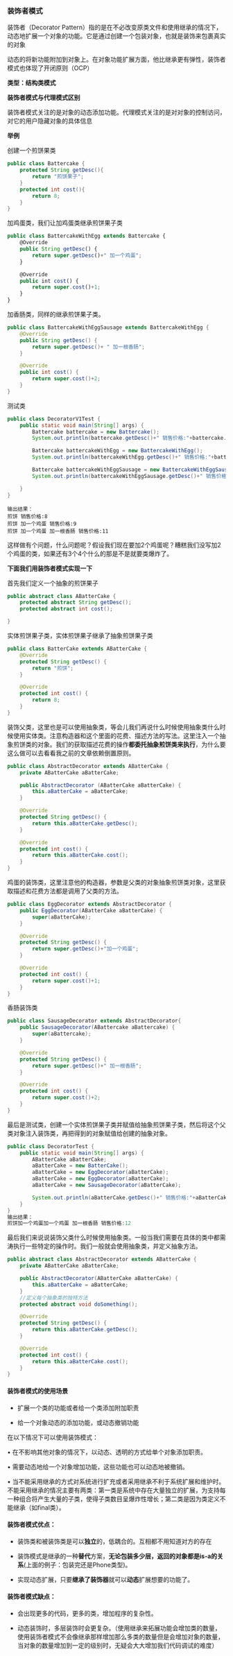 ### 装饰者模式

装饰者（Decorator Pattern）指的是在不必改变原类文件和使用继承的情况下，动态地扩展一个对象的功能。它是通过创建一个包装对象，也就是装饰来包裹真实的对象

动态的将新功能附加到对象上。在对象功能扩展方面，他比继承更有弹性，装饰者模式也体现了开闭原则（OCP）



**类型：结构类模式**

**装饰者模式与代理模式区别**

装饰者模式关注的是对象的动态添加功能。代理模式关注的是对对象的控制访问，对它的用户隐藏对象的具体信息

**举例**

创建一个煎饼果类

```java
public class Battercake {
    protected String getDesc(){
        return "煎饼果子";
    }
    protected int cost(){
        return 8;
    }
}
```

加鸡蛋类，我们让加鸡蛋类继承煎饼果子类

```javascript
public class BattercakeWithEgg extends Battercake {
    @Override
    public String getDesc() {
        return super.getDesc()+" 加一个鸡蛋";
    }

    @Override
    public int cost() {
        return super.cost()+1;
    }
}
```

加香肠类，同样的继承煎饼果子类。

```Java
public class BattercakeWithEggSausage extends BattercakeWithEgg {
    @Override
    public String getDesc() {
        return super.getDesc()+ " 加一根香肠";
    }

    @Override
    public int cost() {
        return super.cost()+2;
    }
}

```

测试类

```Java
public class DecoratorV1Test {
    public static void main(String[] args) {
        Battercake battercake = new Battercake();
        System.out.println(battercake.getDesc()+" 销售价格:"+battercake.cost());

        Battercake battercakeWithEgg = new BattercakeWithEgg();
        System.out.println(battercakeWithEgg.getDesc()+" 销售价格:"+battercakeWithEgg.cost());

        Battercake battercakeWithEggSausage = new BattercakeWithEggSausage();
        System.out.println(battercakeWithEggSausage.getDesc()+" 销售价格:"+battercakeWithEggSausage.cost());

    }
}

```

```
输出结果：
煎饼 销售价格:8
煎饼 加一个鸡蛋 销售价格:9
煎饼 加一个鸡蛋 加一根香肠 销售价格:11
```

这样做有个问题，什么问题呢？假设我们现在要加2个鸡蛋呢？糟糕我们没写加2个鸡蛋的类，如果还有3个4个什么的那是不是就要类爆炸了。

**下面我们用装饰者模式实现一下**

首先我们定义一个抽象的煎饼果子

```Java
public abstract class ABatterCake {
    protected abstract String getDesc();
    protected abstract int cost();

}
```

实体煎饼果子类，实体煎饼果子继承了抽象煎饼果子类

```Java
public class BatterCake extends ABatterCake {
    @Override
    protected String getDesc() {
        return "煎饼";
    }

    @Override
    protected int cost() {
        return 8;
    }
}
```

装饰父类，这里也是可以使用抽象类，等会儿我们再说什么时候使用抽象类什么时候使用实体类。注意构造器和这个里面的花费、描述方法的写法。这里注入一个抽象煎饼类的对象。我们的获取描述花费的操作**都委托抽象煎饼类来执行**，为什么要这么做可以去看看我之前的文章依赖倒置原则。

```java
public class AbstractDecorator extends ABatterCake {
    private ABatterCake aBatterCake;

    public AbstractDecorator (ABatterCake aBatterCake) {
        this.aBatterCake = aBatterCake;
    }

    @Override
    protected String getDesc() {
        return this.aBatterCake.getDesc();
    }

    @Override
    protected int cost() {
        return this.aBatterCake.cost();
    }
}
```

鸡蛋的装饰类，这里注意他的构造器，参数是父类的对象抽象煎饼类对象，这里获取描述和花费方法都是调用了父类的方法。

```java
public class EggDecorator extends AbstractDecorator {
    public EggDecorator(ABatterCake aBatterCake) {
        super(aBatterCake);
    }

    @Override
    protected String getDesc() {
        return super.getDesc()+"加一个鸡蛋";
    }

    @Override
    protected int cost() {
        return super.cost()+1;
    }
}
```

香肠装饰类

```java
public class SausageDecorator extends AbstractDecorator{
    public SausageDecorator(ABattercake aBattercake) {
        super(aBattercake);
    }

    @Override
    protected String getDesc() {
        return super.getDesc()+" 加一根香肠";
    }

    @Override
    protected int cost() {
        return super.cost()+2;
    }
}
```

最后是测试类，创建一个实体煎饼果子类并赋值给抽象煎饼果子类，然后将这个父类对象注入装饰类，再把得到的对象赋值给创建的抽象对象。

```Java
public class DecoratorTest {
    public static void main(String[] args) {
        ABatterCake aBatterCake;
        aBatterCake = new BatterCake();
        aBatterCake = new EggDecorator(aBatterCake);
        aBatterCake = new EggDecorator(aBatterCake);
        aBatterCake = new SausageDecorator(aBatterCake);

        System.out.println(aBatterCake.getDesc()+" 销售价格:"+aBatterCake.cost());
    }
}
输出结果：
煎饼加一个鸡蛋加一个鸡蛋 加一根香肠 销售价格:12
```

最后我们来说说装饰父类什么时候使用抽象类。一般当我们需要在具体的类中都需涛执行一些特定的操作时。我们一般就会使用抽象类，并定义抽象方法。

```Java
public abstract class AbstractDecorator extends ABatterCake {
    private ABatterCake aBatterCake;

    public AbstractDecorator(ABatterCake aBatterCake) {
        this.aBatterCake = aBatterCake;
    }
	//定义每个抽象类的独特方法
    protected abstract void doSomething();

    @Override
    protected String getDesc() {
        return this.aBatterCake.getDesc();
    }

    @Override
    protected int cost() {
        return this.aBatterCake.cost();
    }
}

```


#### 装饰者模式的使用场景

- 扩展一个类的功能或者给一个类添加附加职责 

- 给一个对象动态的添加功能，或动态撤销功能

在以下情况下可以使用装饰模式：

• 在不影响其他对象的情况下，以动态、透明的方式给单个对象添加职责。

• 需要动态地给一个对象增加功能，这些功能也可以动态地被撤销。

• 当不能采用继承的方式对系统进行扩充或者采用继承不利于系统扩展和维护时。不能采用继承的情况主要有两类：第一类是系统中存在大量独立的扩展，为支持每一种组合将产生大量的子类，使得子类数目呈爆炸性增长；第二类是因为类定义不能继承（如final类）。

#### 装饰者模式优点：

- 装饰类和被装饰类是可以**独立**的，低耦合的。互相都不用知道对方的存在

- 装饰模式是继承的一种**替代**方案，**无论包装多少层，返回的对象都是is-a的关系**(上面的例子：包装完还是Phone类型)。

- 实现动态扩展，只要**继承了装饰器**就可以**动态**扩展想要的功能了。

#### 装饰者模式缺点：

- 会出现更多的代码，更多的类，增加程序的复杂性。

- 动态装饰时，多层装饰时会更复杂。（使用继承来拓展功能会增加类的数量，使用装饰者模式不会像继承那样增加那么多类的数量但是会增加对象的数量，当对象的数量增加到一定的级别时，无疑会大大增加我们代码调试的难度）

